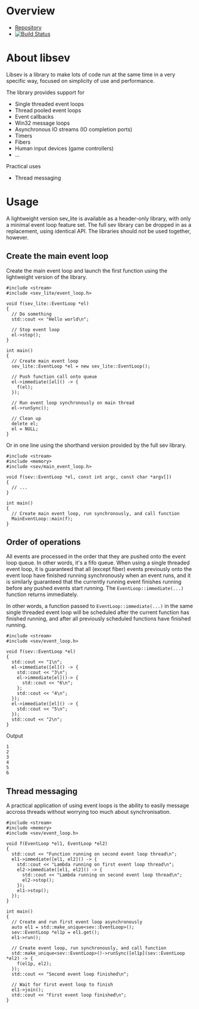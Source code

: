 <!-- TITLE: libsev -->
<!-- SUBTITLE: Simple Event Loop -->

# Overview
* [Repository](https://github.com/libsev/libsev)
* [![Build Status](https://travis-ci.org/libsev/libsev.svg?branch=master)](https://travis-ci.org/libsev/libsev)

# About libsev
Libsev is a library to make lots of code run at the same time in a very specific way, focused on simplicity of use and performance.

The library provides support for
* Single threaded event loops
* Thread pooled event loops
* Event callbacks
* Win32 message loops
* Asynchronous IO streams (IO completion ports)
* Timers
* Fibers
* Human input devices (game controllers)
* ...

Practical uses
* Thread messaging
# Usage
A lightweight version sev_lite is available as a header-only library, with only a minimal event loop feature set. The full sev library can be dropped in as a replacement, using identical API. The libraries should not be used together, however.
## Create the main event loop
Create the main event loop and launch the first function using the lightweight version of the library.
```c_cpp
#include <stream>
#include <sev_lite/event_loop.h>

void f(sev_lite::EventLoop *el)
{
  // Do something
  std::cout << "Hello world\n";
  
  // Stop event loop
  el->stop();
}

int main()
{
  // Create main event loop
  sev_lite::EventLoop *el = new sev_lite::EventLoop();
  
  // Push function call onto queue
  el->immediate([el]() -> {
    f(el);
  });
  
  // Run event loop synchronously on main thread
  el->runSync();
  
  // Clean up
  delete el;
  el = NULL;
}
```
Or in one line using the shorthand version provided by the full sev library.
```c_cpp
#include <stream>
#include <memory>
#include <sev/main_event_loop.h>

void f(sev::EventLoop *el, const int argc, const char *argv[])
{
  // ...
}

int main()
{
  // Create main event loop, run synchronously, and call function
  MainEventLoop::main(f);
}
```
## Order of operations
All events are processed in the order that they are pushed onto the event loop queue. In other words, it's a fifo queue. When using a single threaded event loop, it is guaranteed that all (except fiber) events previously onto the event loop have finished running synchronously when an event runs, and it is similarly guaranteed that the currently running event finishes running before any pushed events start running. The `EventLoop::immediate(...)` function returns immediately.

In other words, a function passed to `EventLoop::immediate(...)` in the same single threaded event loop will be scheduled after the current function has finished running, and after all previously scheduled functions have finished running.

```c_cpp
#include <stream>
#include <sev/event_loop.h>

void f(sev::EventLoop *el)
{
  std::cout << "1\n";
  el->immediate([el]() -> {
    std::cout << "3\n";
    el->immediate[el]()-> {
      std::cout << "6\n";
    };
    std::cout << "4\n";
  });
  el->immediate([el]() -> {
    std::cout << "5\n";
  });
  std::cout << "2\n";
}
```
Output

```text
1
2
3
4
5
6
```

## Thread messaging
A practical application of using event loops is the ability to easily message accross threads without worrying too much about synchronisation.
```c_cpp
#include <stream>
#include <memory>
#include <sev/event_loop.h>

void f(EventLoop *el1, EventLoop *el2)
{
  std::cout << "Function running on second event loop thread\n";
  el1->immediate([el1, el2]() -> {
    std::cout << "Lambda running on first event loop thread\n";
    el2->immediate([el1, el2]() -> {
      std::cout << "Lambda running on second event loop thread\n";
      el2->stop();
    });
    el1->stop();
  });
}

int main()
{
  // Create and run first event loop asynchronously
  auto el1 = std::make_unique<sev::EventLoop>();
  sev::EventLoop *el1p = el1.get();
  el1->run();
  
  // Create event loop, run synchronously, and call function
  std::make_unique<sev::EventLoop>()->runSync([el1p](sev::EventLoop *el2) -> {
    f(el1p, el2);
  });
  std::cout << "Second event loop finished\n";
  
  // Wait for first event loop to finish
  el1->join();
  std::cout << "First event loop finished\n";
}
```
